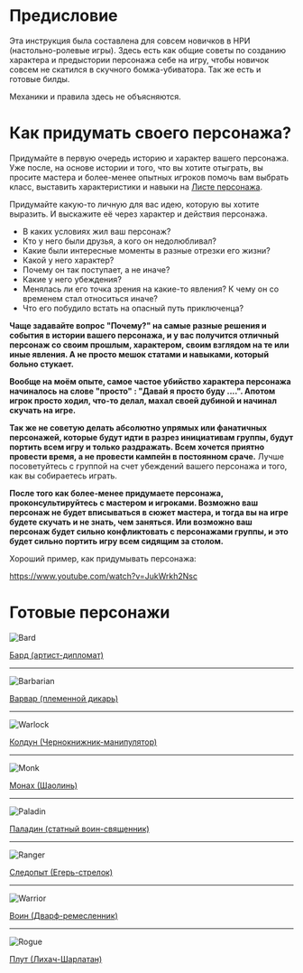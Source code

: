 # Предисловие
Эта инструкция была составлена для совсем новичков в НРИ (настольно-ролевые игры).
Здесь есть как общие советы по созданию характера и предыстории персонажа себе на игру, чтобы новичок совсем не скатился в скучного бомжа-убиватора.
Так же есть и готовые билды.

Механики и правила здесь не объясняются.

# Как придумать своего персонажа?
Придумайте в первую очередь историю и характер вашего персонажа. Уже после, на основе истории и того, что вы хотите отыграть, вы просите мастера и более-менее опытных игроков помочь вам выбрать класс, выставить характеристики и навыки на [Листе персонажа](https://github.com/RomanDAnoshin/DnD/blob/main/%D0%9B%D0%B8%D1%81%D1%82%20%D0%BF%D0%B5%D1%80%D1%81%D0%BE%D0%BD%D0%B0%D0%B6%D0%B0.pdf "Листе персонажа").

Придумайте какую-то личную для вас идею, которую вы хотите выразить. И выскажите её через характер и действия персонажа.

* В каких условиях жил ваш персонаж?
* Кто у него были друзья, а кого он недолюбливал?
* Какие были интересные моменты в разные отрезки его жизни?
* Какой у него характер?
* Почему он так поступает, а не иначе?
* Какие у него убеждения?
* Менялась ли его точка зрения на какие-то явления? К чему он со временем стал относиться иначе?
* Что его побудило встать на опасный путь приключенца?

**Чаще задавайте вопрос "Почему?" на самые разные решения и события в истории вашего персонажа, и у вас получится отличный персонаж со своим прошлым, характером, своим взглядом на те или иные явления. А не просто мешок статами и навыками, который больно стукает.**

**Вообще на моём опыте, самое частое убийство характера персонажа начиналось на слове "просто" : "Давай я просто буду ....". Апотом игрок просто ходил, что-то делал, махал своей дубиной и начинал скучать на игре.**

**Так же не советую делать абсолютно упрямых или фанатичных персонажей, которые будут идти в разрез инициативам группы, будут портить всем игру и только раздражать. Всем хочется приятно провести время, а не провести кампейн в постоянном сраче.** Лучше посоветуйтесь с группой на счет убеждений вашего персонажа и того, как вы собираетесь играть.

**После того как более-менее придумаете персонажа, проконсультируйтесь с мастером и игроками. Возможно ваш персонаж не будет вписываться в сюжет мастера, и тогда вы на игре будете скучать и не знать, чем заняться. Или возможно ваш персонаж будет сильно конфликтовать с персонажами группы, и это будет сильно портить игру всем сидящим за столом.**

Хороший пример, как придумывать персонажа:

https://www.youtube.com/watch?v=JukWrkh2Nsc

# Готовые персонажи

![Bard](https://i.pinimg.com/originals/75/27/f0/7527f02ba9d796ac8c1b70d26bbb3aaa.jpg)

[Бард (артист-дипломат)](https://github.com/RomanDAnoshin/DnD/blob/main/%D0%A1%D1%82%D0%B0%D1%80%D1%82%D0%BE%D0%B2%D1%8B%D0%B5%20%D0%BF%D0%B5%D1%80%D1%81%D0%BE%D0%BD%D0%B0%D0%B6%D0%B8/%D0%91%D0%B0%D1%80%D0%B4%20(%D0%B0%D1%80%D1%82%D0%B8%D1%81%D1%82-%D0%B4%D0%B8%D0%BF%D0%BB%D0%BE%D0%BC%D0%B0%D1%82).md "Бард (артист-дипломат)")

------------

![Barbarian](https://i.pinimg.com/736x/69/66/45/69664582e775deb0ea742810e0ea9277.jpg)

[Варвар (племенной дикарь)](https://github.com/RomanDAnoshin/DnD/blob/main/%D0%A1%D1%82%D0%B0%D1%80%D1%82%D0%BE%D0%B2%D1%8B%D0%B5%20%D0%BF%D0%B5%D1%80%D1%81%D0%BE%D0%BD%D0%B0%D0%B6%D0%B8/%D0%92%D0%B0%D1%80%D0%B2%D0%B0%D1%80%20(%D0%BF%D0%BB%D0%B5%D0%BC%D0%B5%D0%BD%D0%BD%D0%BE%D0%B9%20%D0%B4%D0%B8%D0%BA%D0%B0%D1%80%D1%8C).md "Варвар (племенной дикарь)")

------------

![Warlock](https://pbs.twimg.com/media/EMaNmS7XkAIeS07.jpg)

[Колдун (Чернокнижник-манипулятор)](https://github.com/RomanDAnoshin/DnD/blob/main/%D0%A1%D1%82%D0%B0%D1%80%D1%82%D0%BE%D0%B2%D1%8B%D0%B5%20%D0%BF%D0%B5%D1%80%D1%81%D0%BE%D0%BD%D0%B0%D0%B6%D0%B8/%D0%9A%D0%BE%D0%BB%D0%B4%D1%83%D0%BD%20(%D0%A7%D0%B5%D1%80%D0%BD%D0%BE%D0%BA%D0%BD%D0%B8%D0%B6%D0%BD%D0%B8%D0%BA-%D0%BC%D0%B0%D0%BD%D0%B8%D0%BF%D1%83%D0%BB%D1%8F%D1%82%D0%BE%D1%80).md "Колдун (Чернокнижник-манипулятор)")

------------

![Monk](https://i.pinimg.com/originals/f0/c5/e2/f0c5e27b0451848390d555f27b782840.jpg)

[Монах (Шаолинь)](https://github.com/RomanDAnoshin/DnD/blob/main/%D0%A1%D1%82%D0%B0%D1%80%D1%82%D0%BE%D0%B2%D1%8B%D0%B5%20%D0%BF%D0%B5%D1%80%D1%81%D0%BE%D0%BD%D0%B0%D0%B6%D0%B8/%D0%9C%D0%BE%D0%BD%D0%B0%D1%85%20(%D0%A8%D0%B0%D0%BE%D0%BB%D0%B8%D0%BD%D1%8C).md "Монах (Шаолинь)")

------------

![Paladin](https://i.pinimg.com/originals/4d/20/2b/4d202b4f63ccfd6f0c327504fd3aa23b.jpg)

[Паладин (статный воин-священник)](https://github.com/RomanDAnoshin/DnD/blob/main/%D0%A1%D1%82%D0%B0%D1%80%D1%82%D0%BE%D0%B2%D1%8B%D0%B5%20%D0%BF%D0%B5%D1%80%D1%81%D0%BE%D0%BD%D0%B0%D0%B6%D0%B8/%D0%9F%D0%B0%D0%BB%D0%B0%D0%B4%D0%B8%D0%BD%20(%D1%81%D1%82%D0%B0%D1%82%D0%BD%D1%8B%D0%B9%20%D0%B2%D0%BE%D0%B8%D0%BD-%D1%81%D0%B2%D1%8F%D1%89%D0%B5%D0%BD%D0%BD%D0%B8%D0%BA).md "Паладин (статный воин-священник)")

------------

![Ranger](https://i.pinimg.com/736x/43/11/70/431170c00766ce7615887e6fd2c5391e--fantasy-men-fantasy-images.jpg)

[Следопыт (Егерь-стрелок)](https://github.com/RomanDAnoshin/DnD/blob/main/%D0%A1%D1%82%D0%B0%D1%80%D1%82%D0%BE%D0%B2%D1%8B%D0%B5%20%D0%BF%D0%B5%D1%80%D1%81%D0%BE%D0%BD%D0%B0%D0%B6%D0%B8/%D0%A1%D0%BB%D0%B5%D0%B4%D0%BE%D0%BF%D1%8B%D1%82%20(%D0%95%D0%B3%D0%B5%D1%80%D1%8C-%D1%81%D1%82%D1%80%D0%B5%D0%BB%D0%BE%D0%BA).md "Следопыт (Егерь-стрелок)")

------------

![Warrior](https://krot.info/uploads/posts/2019-08/1565359803_art-gnom-23.jpg)

[Воин (Дварф-ремесленник)](https://github.com/RomanDAnoshin/DnD/blob/main/%D0%A1%D1%82%D0%B0%D1%80%D1%82%D0%BE%D0%B2%D1%8B%D0%B5%20%D0%BF%D0%B5%D1%80%D1%81%D0%BE%D0%BD%D0%B0%D0%B6%D0%B8/%D0%92%D0%BE%D0%B8%D0%BD%20(%D0%94%D0%B2%D0%B0%D1%80%D1%84-%D1%80%D0%B5%D0%BC%D0%B5%D1%81%D0%BB%D0%B5%D0%BD%D0%BD%D0%B8%D0%BA).md "Воин (Дварф-ремесленник)")

------------

![Rogue](https://pbs.twimg.com/media/EIi8WM3W4AAFwE6.jpg)

[Плут (Лихач-Шарлатан)](https://github.com/RomanDAnoshin/DnD/blob/main/%D0%A1%D1%82%D0%B0%D1%80%D1%82%D0%BE%D0%B2%D1%8B%D0%B5%20%D0%BF%D0%B5%D1%80%D1%81%D0%BE%D0%BD%D0%B0%D0%B6%D0%B8/%D0%9F%D0%BB%D1%83%D1%82%20(%D0%9B%D0%B8%D1%85%D0%B0%D1%87-%D0%A8%D0%B0%D1%80%D0%BB%D0%B0%D1%82%D0%B0%D0%BD).md "Плут (Лихач-Шарлатан)")
